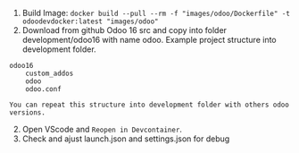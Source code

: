 1. Build Image: `docker build --pull --rm -f "images/odoo/Dockerfile" -t odoodevdocker:latest "images/odoo"`
2. Download from github Odoo 16 src and copy into folder development/odoo16 with name odoo. 
Example project structure into development folder.
```
odoo16
    custom_addos
    odoo
    odoo.conf
```
`You can repeat this structure into development folder with others odoo versions.`

2. Open VScode and `Reopen in Devcontainer`.
3. Check and ajust launch.json and settings.json for debug
